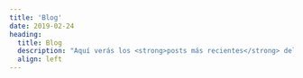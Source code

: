 ```yaml
---
title: 'Blog'
date: 2019-02-24
heading:
  title: Blog
  description: "Aquí verás los <strong>posts más recientes</strong> del blog"
  align: left
---
```

